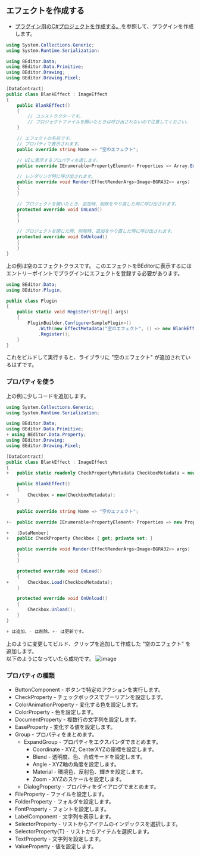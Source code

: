 ## エフェクトを作成する

* [プラグイン用のC#プロジェクトを作成する。](https://beditor.net/docs/develop_plugin/create_project)を参照して、プラグインを作成します。

``` C#
using System.Collections.Generic;
using System.Runtime.Serialization;

using BEditor.Data;
using BEditor.Data.Primitive;
using BEditor.Drawing;
using BEditor.Drawing.Pixel;

[DataContract]
public class BlankEffect : ImageEffect
{
    public BlankEffect()
    {
        // コンストラクターです。
        // プロジェクトファイルを開いたときは呼び出されないので注意してください。
    }

    // エフェクトの名前です。
    // プロパティで表示されます。
    public override string Name => "空のエフェクト";

    // UIに表示するプロパティを返します。
    public override IEnumerable<PropertyElement> Properties => Array.Empty<PropertyElement>();

    // レンダリング時に呼び出されます。
    public override void Render(EffectRenderArgs<Image<BGRA32>> args)
    {
    }

    // プロジェクトを開いたとき、追加時、削除をやり直した時に呼び出されます。
    protected override void OnLoad()
    {
    }

    // プロジェクトを閉じた時、削除時、追加をやり直した時に呼び出されます。
    protected override void OnUnload()
    {
    }
}
```

上の例は空のエフェクトクラスです。
このエフェクトをBEditorに表示するにはエントリーポイントでプラグインにエフェクトを登録する必要があります。

``` C#
using BEditor.Data;
using BEditor.Plugin;

public class Plugin
{
    public static void Register(string[] args)
    {
        PluginBuilder.Configure<SamplePlugin>()
            .With(new EffectMetadata("空のエフェクト", () => new BlankEffect()))
            .Register();
    }
}
```

これをビルドして実行すると、ライブラリに "空のエフェクト" が追加されているはずです。

### プロパティを使う

上の例に少しコードを追加します。

``` C#
using System.Collections.Generic;
using System.Runtime.Serialization;

using BEditor.Data;
using BEditor.Data.Primitive;
+ using BEditor.Data.Property;
using BEditor.Drawing;
using BEditor.Drawing.Pixel;

[DataContract]
public class BlankEffect : ImageEffect
{
+   public static readonly CheckPropertyMetadata CheckboxMetadata = new("チェックボックス");

    public BlankEffect()
    {
+       Checkbox = new(CheckboxMetadata);
    }

    public override string Name => "空のエフェクト";

+-  public override IEnumerable<PropertyElement> Properties => new PropertyElement[] { Checkbox };

+   [DataMember]
+   public CheckProperty Checkbox { get; private set; }

    public override void Render(EffectRenderArgs<Image<BGRA32>> args)
    {
    }

    protected override void OnLoad()
    {
+       Checkbox.Load(CheckboxMetadata);
    }

    protected override void OnUnload()
    {
+       Checkbox.Unload();
    }
}

+ は追加、- は削除、+- は更新です。
```

上のように変更してビルド、クリップを追加して作成した "空のエフェクト" を追加します。  
以下のようになっていたら成功です。
![image]()

### プロパティの種類

* ButtonComponent - ボタンで特定のアクションを実行します。
* CheckProperty - チェックボックスでブーリアンを設定します。
* ColorAnimationProperty - 変化する色を設定します。
* ColorProperty - 色を設定します。
* DocumentProperty - 複数行の文字列を設定します。
* EaseProperty - 変化する値を設定します。
* Group - プロパティをまとめます。
    * ExpandGroup - プロパティをエクスパンダでまとめます。
        * Coordinate - XYZ, CenterXYZの座標を設定します。
        * Blend - 透明度、色、合成モードを設定します。
        * Angle - XYZ軸の角度を設定します。
        * Material - 環境色、反射色、輝きを設定します。
        * Zoom - XYZのスケールを設定します。
    * DialogProperty - プロパティをダイアログでまとめます。
* FileProperty - ファイルを設定します。
* FolderProperty - フォルダを設定します。
* FontProperty - フォントを設定します。
* LabelComponent - 文字列を表示します。
* SelectorProperty - リストからアイテムのインデックスを選択します。
* SelectorProperty{T} - リストからアイテムを選択します。
* TextProperty - 文字列を設定します。
* ValueProperty - 値を設定します。